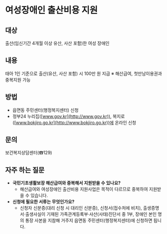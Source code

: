 # 여성장애인 출산비용 지원

## 대상
출산(임신기간 4개월 이상 유산, 사산 포함)한 여성 장애인

## 내용
태아 1인 기준으로 출산(유산, 사산 포함) 시 100만 원 지급
※ 해산급여, 첫만남이용권과 중복지원 가능

## 방법
- 읍면동 주민센터(행정복지센터) 신청
- 정부24 누리집([www.gov.kr](http://www.gov.kr)), 복지로([www.bokjiro.go.kr](http://www.bokjiro.go.kr))에 온라인 신청

## 문의
보건복지상담센터(☎129)

## 자주 하는 질문
- **국민기초생활보장 해산급여와 중복해서 지원받을 수 있나요?**
  - 해산급여와 여성장애인 출산비용 지원사업은 목적이 다르므로 중복하여 지원받을 수 있습니다.
- **신청에 필요한 서류는 무엇인가요?**
  - 신청자 신분증(대리 신청 시 대리인 신분증), 신청서(접수처에 비치), 출생증명서·출생사실이 기재된 가족관계등록부·사산(사태)진단서 중 1부, 장애인 본인 명의 통장 사본을 지참해 거주지 읍면동 주민센터(행정복지센터)에 신청하면 됩니다.
